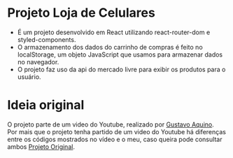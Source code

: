 # Projeto Loja de Celulares

<ul>
<li>É um projeto desenvolvido em React utilizando react-router-dom e styled-components.</li>
<li>O armazenamento dos dados do carrinho de compras é feito no localStorage, um objeto JavaScript que usamos para armazenar dados no navegador.</li>
<li>O projeto faz uso da api do mercado livre para exibir os produtos para o usuário.</li>
</ul>

# Ideia original

O projeto parte de um video do Youtube, realizado por [Gustavo Aquino](https://github.com/Gustavo-Aquino-1).
<br>
Por mais que o projeto tenha partido de um video do Youtube há diferenças entre os códigos mostrados no vídeo e o meu, caso queira pode consultar ambos [Projeto Original](https://github.com/Gustavo-Aquino-1/Loja-De-Compras).

